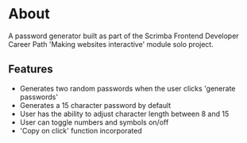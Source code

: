 # About

A password generator built as part of the Scrimba Frontend Developer Career Path 'Making websites interactive' module solo project.

## Features

-   Generates two random passwords when the user clicks 'generate passwords'
-   Generates a 15 character password by default
-   User has the ability to adjust character length between 8 and 15
-   User can toggle numbers and symbols on/off
-   'Copy on click' function incorporated 